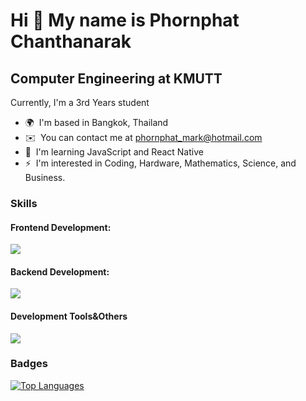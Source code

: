 Hi 👋 My name is Phornphat Chanthanarak
==============================================================================================================================================

Computer Engineering at KMUTT
-----------------------------

Currently, I'm a 3rd Years student

* 🌍  I'm based in Bangkok, Thailand
* ✉️  You can contact me at [phornphat\_mark@hotmail.com](mailto:phornphat_mark@hotmail.com)
* 🧠  I'm learning JavaScript and React Native
* ⚡  I'm interested in Coding, Hardware, Mathematics, Science, and Business.

<h3 align = "left">Skills</h3>

<h4 align = "left">Frontend Development:</h4>
<p align="left">
  <a href="https://skillicons.dev">
    <img src="https://skillicons.dev/icons?i=html,css,js,react,figma"/>
  </a>
</p>

<h4 align = "left">Backend Development:</h4>
<p align="left">
  <a href="https://skillicons.dev">
    <img src="https://skillicons.dev/icons?i=php,mysql,mongodb,linux"/>
  </a>
</p>

<h4 align = "left">Development Tools&Others</h4>
<p align="left">
  <a href="https://skillicons.dev">
    <img src="https://skillicons.dev/icons?i=c,py,arduino,vscode,git"/>
  </a>
</p>

### Badges
<a href="https://github.com/markPhornphat" align="middle">
  <img src="https://github-readme-stats.vercel.app/api/top-langs/?username=markPhornphat&langs_count=10&title_color=0891b2&text_color=ffffff&icon_color=0891b2&bg_color=1c1917&hide_border=true&locale=en&custom_title=Top%20%Languages" alt="Top Languages" />
</a>
